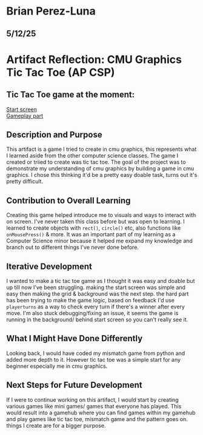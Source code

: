 # Brian Perez-Luna
## 5/12/25

# Artifact Reflection: CMU Graphics Tic Tac Toe (AP CSP)

## Tic Tac Toe game at the moment:
[Start screen](https://bperezluna1192.github.io/PerezB_CMU_Graphics_In_Action.mp4)
<br>
[Gameplay part](https://bperezluna1192.github.io/PerezB_CMU_Graphics_In_Action_(2).mp4)

## Description and Purpose
This artifact is a game I tried to create in cmu graphics, this represents what I learned aside from the other computer science classes. The game I created or triied to create was tic tac toe. The goal of the project was to demonstrate my understanding of cmu graphics by building a game in cmu graphics. I chose this thinking it'd be a pretty easy doable task, turns out it's pretty difficult.

## Contribution to Overall Learning
Creating this game helped introduce me to visuals and ways to interact with on screen. I've never taken this class before but was open to learning. I learned to create objects with `rect()`, `circle()` etc, also functions like `onMousePress()` & more. It was an important part of my learning as a Computer Science minor because it helped me expand my knowledge and branch out to different things I've never done before.

## Iterative Development
I wanted to make a tic tac toe game as I thought it was easy and doable but up till now I've been struggling. making the start screen was simple and easy then making the grid & background was the next step. the hard part has been trying to make the game logic, based on feedback I'd use `playerturns` as a way to check every turn if there's a winner after every move. I'm also stuck debugging/fixing an issue, it seems the game is running in the background/ behind start screen so you can't really see it.

## What I Might Have Done Differently
Looking back, I would have coded my mismatch game from python and added more depth to it. However tic tac toe was a simple start for any beginner especially me in cmu graphics.

## Next Steps for Future Development
If I were to continue working on this artifact, I would start by creating various games like mini games/ games that everyone has played. This would result into a gamehub where you can find games within my gamehub and play games like tic tac toe, mismatch game and the pattern goes on. things I create are for a bigger purpose.
